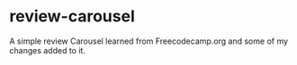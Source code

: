 # review-carousel

A simple review Carousel learned from Freecodecamp.org and some of my changes added to it.
